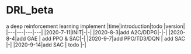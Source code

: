 # DRL_beta
a deep reinforcement learning implement
|time|introduction|todo |version|
|---|---|---|---|
|2020-7-11|INIT|-|-|
|2020-8-3|add A2C/DDPG|-|-|
|2020-8-4|add GAE | add PPO & SAC|-|
|2020-9-7|add PPO/TD3/DQN | add SAC |-|
|2020-9-14|add SAC | todo |-|